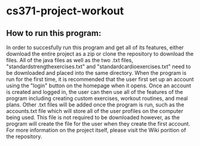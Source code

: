 # cs371-project-workout

## How to run this program:    
In order to succesfully run this program and get all of its features, either download the entire project as a zip or clone 
the repository to download the files. All of the java files as well as the two .txt files, "standardstrengthexercises.txt" and 
"standardcardioexercises.txt" need to be downloaded and placed into the same directory. When the program is run for the first
time, it is recommended that the user first set up an account using the "login" button on the homepage when it opens. Once an
account is created and logged in, the user can then use all of the features of the program including creating custom exercises, 
workout routines, and meal plans. Other .txt files will be added once the program is run, such as the accounts.txt file which 
will store all of the user profiles on the computer being used. This file is not required to be downloaded however, as the 
program will create the file for the user when they create the first account. For more information on the project itself, 
please visit the Wiki porition of the repository. 
